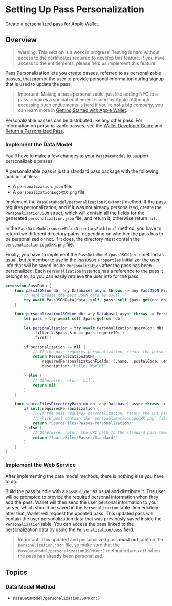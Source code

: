 # Setting Up Pass Personalization

Create a personalized pass for Apple Wallet.

## Overview

> Warning: This section is a work in progress. Testing is hard without access to the certificates required to develop this feature. If you have access to the entitlements, please help us implement this feature.

Pass Personalization lets you create passes, referred to as personalizable passes, that prompt the user to provide personal information during signup that is used to update the pass.

> Important: Making a pass personalizable, just like adding NFC to a pass, requires a special entitlement issued by Apple. Although accessing such entitlements is hard if you're not a big company, you can learn more in [Getting Started with Apple Wallet](https://developer.apple.com/wallet/get-started/).

Personalizable passes can be distributed like any other pass. For information on personalizable passes, see the [Wallet Developer Guide](https://developer.apple.com/library/archive/documentation/UserExperience/Conceptual/PassKit_PG/PassPersonalization.html#//apple_ref/doc/uid/TP40012195-CH12-SW2) and [Return a Personalized Pass](https://developer.apple.com/documentation/walletpasses/return_a_personalized_pass).

### Implement the Data Model

You'll have to make a few changes to your ``PassDataModel`` to support personalizable passes.

A personalizable pass is just a standard pass package with the following additional files:

- A `personalization.json` file.
- A `personalizationLogo@XX.png` file.

Implement the ``PassDataModel/personalizationJSON(on:)`` method.
If the pass requires personalization, and if it was not already personalized, create the `PersonalizationJSON` struct, which will contain all the fields for the generated `personalization.json` file, and return it, otherwise return `nil`.

In the ``PassDataModel/sourceFilesDirectoryPath(on:)`` method, you have to return two different directory paths, depending on whether the pass has to be personalized or not. If it does, the directory must contain the `personalizationLogo@XX.png` file.

Finally, you have to implement the ``PassDataModel/passJSON(on:)`` method as usual, but remember to use in the `PassJSON.Properties` initializer the user info that will be saved inside ``Personalization`` after the pass has been personalized.
Each ``Personalization`` instance has a reference to the pass it belongs to, so you can easily retrieve the user info for the pass.

```swift
extension PassData {
    func passJSON(on db: any Database) async throws -> any PassJSON.Properties {
        // Here create the pass JSON data as usual.
        try await PassJSONData(data: self, pass: self.$pass.get(on: db))
    }

    func personalizationJSON(on db: any Database) async throws -> PersonalizationJSON? {
        let pass = try await self.$pass.get(on: db)

        let personalization = try await Personalization.query(on: db)
            .filter(\.$pass.$id == pass.requireID())
            .first()

        if personalization == nil {
            // If the pass requires personalization, create the personalization JSON struct.
            return PersonalizationJSON(
                requiredPersonalizationFields: [.name, .postalCode, .emailAddress, .phoneNumber],
                description: "Hello, World!"
            )
        } else {
            // Otherwise, return `nil`.
            return nil
        }
    }

    func sourceFilesDirectoryPath(on db: any Database) async throws -> String {
        if self.requiresPersonalization {
            // If the pass requires personalization, return the URL path to the personalization template,
            // which must contain the `personalizationLogo@XX.png` file.
            return "SourceFiles/Passes/Personalization/"
        } else {
            // Otherwise, return the URL path to the standard pass template.
            return "SourceFiles/Passes/Standard/"
        }
    }
}
```

### Implement the Web Service

After implementing the data model methods, there is nothing else you have to do.

Build the pass bundle with a `PassBuilder` as usual and distribute it.
The user will be prompted to provide the required personal information when they add the pass.
Wallet will then send the user personal information to your server, which should be saved in the ``Personalization`` table.
Immediately after that, Wallet will request the updated pass.
This updated pass will contain the user personalization data that was previously saved inside the ``Personalization`` table.
You can access the pass linked to the personalization data by using the ``Personalization/pass`` field.

> Important: This updated and personalized pass **must not** contain the `personalization.json` file, so make sure that the ``PassDataModel/personalizationJSON(on:)`` method returns `nil` when the pass has already been personalized.

## Topics

### Data Model Method

- ``PassDataModel/personalizationJSON(on:)``
